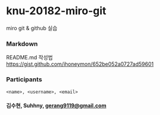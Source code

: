# knu-20182-miro-git

miro git & github 실습

### Markdown

README.md 작성법 </br>
https://gist.github.com/ihoneymon/652be052a0727ad59601

### Participants
~~~~~~~~~~~~~~~~~~~~~~~~~~~~~~~~~~~
<name>, <username>, <email>
~~~~~~~~~~~~~~~~~~~~~~~~~~~~~~~~~~~
#### 김수현, Suhhny, gerang9119@gmail.com </br>



